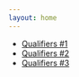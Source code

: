 ```yaml
---
layout: home
---
```


- [Qualifiers #1](chat-0e60e3c93b8c2c95/)
- [Qualifiers #2](pastel-5286296b0da6/)
- [Qualifiers #3](post-6a06d23ec804/)